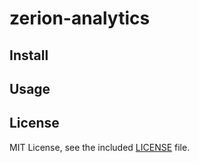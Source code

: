 # zerion-analytics

## Install

## Usage

## License

MIT License, see the included [LICENSE](LICENSE) file.